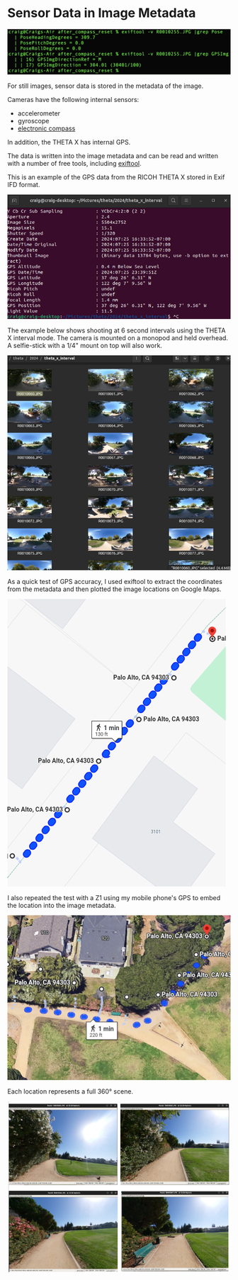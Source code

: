 # Sensor Data in Image Metadata

![sensor metadata](images/sensor_image/sensor_metadata.png)

For still images, sensor data is stored in the metadata of the image.

Cameras have the following internal sensors:

* accelerometer
* gyroscope
* [electronic compass](compass_orientation.md/)

In addition, the THETA X has internal GPS.

The data is written into the image metadata and can be read and written with a number of free tools, including [exiftool](https://exiftool.org/).

This is an example of the GPS data from the RICOH THETA X
stored in Exif IFD format.

![image GPS metadata](images/sensor_image/image_gps_metadata.png)

The example below shows shooting at 6 second intervals using
the THETA X interval mode. The camera is mounted on a monopod
and held overhead. A selfie-stick with a 1/4" mount on top will
also work.

![interval sequence](images/sensor_image/interval_sequence.jpeg)

As a quick test of GPS accuracy, I used exiftool to extract
the coordinates from the metadata and then plotted the image
locations on Google Maps.

![google maps](images/sensor_image/google_maps.png)

I also repeated the test with a Z1 using my mobile phone's GPS
to embed the location into the image metadata.

![Z1 maps](images/sensor_image/interval_maps_z1.jpeg)

Each location represents a full 360° scene.

![360 scene](images/sensor_image/360_examples.png)

